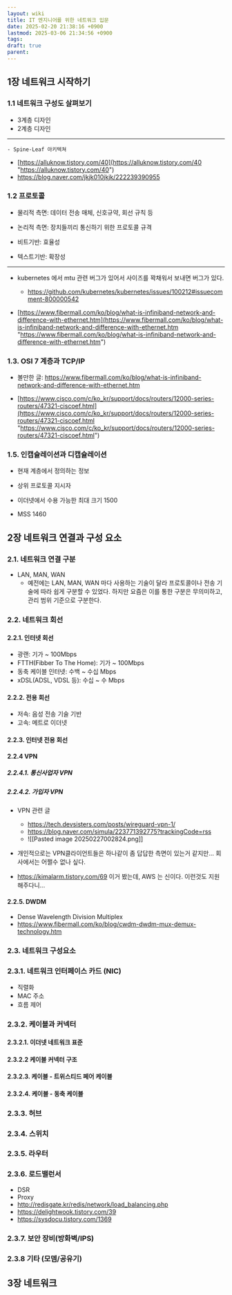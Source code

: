 ```yaml
---
layout: wiki
title: IT 엔지니어를 위한 네트워크 입문
date: 2025-02-20 21:38:16 +0900
lastmod: 2025-03-06 21:34:56 +0900
tags: 
draft: true
parent: 
---
```

## 1장 네트워크 시작하기
### 1.1 네트워크 구성도 살펴보기
- 3계층 디자인
- 2계층 디자인

---
	- Spine-Leaf 아키텍쳐 
- [https://alluknow.tistory.com/40](https://alluknow.tistory.com/40 "https://alluknow.tistory.com/40")
- https://blog.naver.com/jkjk010jkjk/222239390955

### 1.2 프로토콜
- 물리적 측면: 데이터 전송 매체, 신호규약, 회선 규칙 등
- 논리적 측면: 장치들끼리 통신하기 위한 프로토콜 규격

- 비트기반: 효율성
- 텍스트기반: 확장성


---
- kubernetes 에서 mtu 관련 버그가 있어서 사이즈를 꽉채워서 보내면 버그가 있다.
	- https://github.com/kubernetes/kubernetes/issues/100212#issuecomment-800000542

- [https://www.fibermall.com/ko/blog/what-is-infiniband-network-and-difference-with-ethernet.htm](https://www.fibermall.com/ko/blog/what-is-infiniband-network-and-difference-with-ethernet.htm "https://www.fibermall.com/ko/blog/what-is-infiniband-network-and-difference-with-ethernet.htm")

### 1.3. OSI 7 계층과 TCP/IP
- 볼만한 글: https://www.fibermall.com/ko/blog/what-is-infiniband-network-and-difference-with-ethernet.htm

- [https://www.cisco.com/c/ko_kr/support/docs/routers/12000-series-routers/47321-ciscoef.html](https://www.cisco.com/c/ko_kr/support/docs/routers/12000-series-routers/47321-ciscoef.html "https://www.cisco.com/c/ko_kr/support/docs/routers/12000-series-routers/47321-ciscoef.html")
### 1.5. 인캡슐레이션과 디캡슐레이션
- 현재 계층에서 정의하는 정보
- 상위 프로토콜 지시자

- 이더넷에서 수용 가능한 최대 크기 1500
- MSS 1460

## 2장 네트워크 연결과 구성 요소
### 2.1. 네트워크 연결 구분
- LAN, MAN, WAN
	- 예전에는 LAN, MAN, WAN 마다 사용하는 기술이 달라 프로토콜이나 전송 기술에 따라 쉽게 구분할 수 있었다. 하지만 요즘은 이를 통한 구분은 무의미하고, 관리 범위 기준으로 구분한다.

### 2.2. 네트워크 회선
#### 2.2.1. 인터넷 회선
- 광랜: 기가 ~ 100Mbps
- FTTH(Fibber To The Home): 기가 ~ 100Mbps
- 동축 케이블 인터넷: 수백 ~ 수십 Mbps
- xDSL(ADSL, VDSL 등): 수십 ~ 수 Mbps

#### 2.2.2. 전용 회선
- 저속: 음성 전송 기술 기반
- 고속: 메트로 이더넷

#### 2.2.3. 인터넷 전용 회선

#### 2.2.4 VPN
##### 2.2.4.1. 통신사업자 VPN
##### 2.2.4.2. 가입자 VPN

- VPN 관련 글
	- https://tech.devsisters.com/posts/wireguard-vpn-1/
	- https://blog.naver.com/simula/223771392775?trackingCode=rss
	- ![[Pasted image 20250227002824.png]]

- 개인적으로는 VPN클라이언트들은 하나같이 좀 답답한 측면이 있는거 같지만... 회사에서는 어쩔수 없나 싶다.
- https://kimalarm.tistory.com/69 이거 봤는데, AWS 는 신이다. 이런것도 지원해주다니... 
#### 2.2.5. DWDM
- Dense Wavelength Division Multiplex 
- https://www.fibermall.com/ko/blog/cwdm-dwdm-mux-demux-technology.htm

### 2.3. 네트워크 구성요소
### 2.3.1. 네트워크 인터페이스 카드 (NIC)
- 직렬화
- MAC 주소
- 흐름 제어


### 2.3.2. 케이블과 커넥터
#### 2.3.2.1. 이더넷 네트워크 표준

#### 2.3.2.2 케이블 커넥터 구조
#### 2.3.2.3. 케이블 - 트위스티드 페어 케이블

#### 2.3.2.4. 케이블 - 동축 케이블

### 2.3.3. 허브
### 2.3.4. 스위치
### 2.3.5. 라우터

### 2.3.6. 로드밸런서
- DSR
- Proxy
- http://redisgate.kr/redis/network/load_balancing.php
- https://delightwook.tistory.com/39
- https://sysdocu.tistory.com/1369

### 2.3.7. 보안 장비(방화벽/IPS)
### 2.3.8 기타 (모뎀/공유기)


## 3장 네트워크